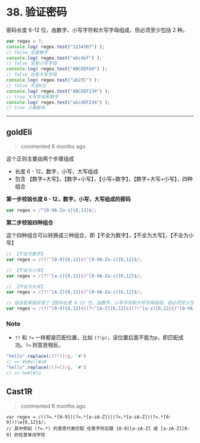 
 # 38. 验证密码 
 密码长度 6-12 位，由数字、小写字符和大写字母组成，但必须至少包括 2 种。

```javascript
var regex = ?;
console.log( regex.test("1234567") ); 
// false 全是数字
console.log( regex.test("abcdef") ); 
// false 全是小写字母
console.log( regex.test("ABCDEFGH") ); 
// false 全是大写字母 
console.log( regex.test("ab23C") ); 
// false 不足6位 
console.log( regex.test("ABCDEF234") ); 
// true 大写字母和数字 
console.log( regex.test("abcdEF234") ); 
// true 三者都有
``` 
 ***
## goldEli 
 > commented 6 months ago 

这个正则主要由两个步骤组成
* 长度 6 - 12，数字，小写，大写组成
* 包含 【数字+大写】，【数字+小写】，【小写+数字】，【数字+大写+小写】，四种组合

**第一步校验长度 6 - 12，数字，小写，大写组成的密码**


```javascript
var regex = /^[0-9A-Za-z]{6,12}$/;

```
**第二步校验四种组合**

这个四种组合可以转换成三种组合，即【不全为数字】，【不全为大写】，【不全为小写】

```javascript
// 【不全为数字】
var regex = /(?!^[0-9]{6,12}$)^[0-9A-Za-z]{6,12}$/;

// 【不全为小写】
var regex = /(?!^[a-z]{6,12}$)^[0-9A-Za-z]{6,12}$/;

// 【不全为大写】
var regex = /(?!^[A-Z]{6,12}$)^[0-9A-Za-z]{6,12}$/;

// 组合起来就实现了【密码长度 6-12 位，由数字、小写字符和大写字母组成，但必须至少包括 2 种。】
var regex = /(?!^[0-9]{6,12}$)(?!^[A-Z]{6,12}$)(?!^[a-z]{6,12}$)^[0-9A-Za-z]{6,12}$/;

```
### Note

* `?!` 和 `?=` 一样都是匹配位置，比如 `(?!p)`，该位置后面不能为p，即匹配成功。`?=` 则意思相反。


```javascript
"hello".replace(/(?!l)/g, '#')
// => #h#ell#o# 
"hello".replace(/(?=l)/g, '#')
// => he#l#lo

```

## Cast1R 
 > commented 6 months ago 


```
var regex = /((?=.*[0-9])(?=.*[a-zA-Z])|(?=.*[a-zA-Z])(?=.*[0-9]))\w{6,12}$/;
// 其中例如 (?=.*) 的意思代表匹配 任意字符后跟 [0-9][a-zA-Z] 或 [a-zA-Z][0-9] 的任意单词字符

```